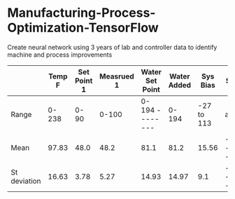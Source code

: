 # Manufacturing-Process-Optimization-TensorFlow
Create neural network using 3 years of lab and controller data to identify machine and process improvements


|            |Temp F|Set Point 1|Measrued 1|Water Set Point|Water Added|Sys Bias  | Strength      | Moisture      | Addition 1    |
|------------|------|-----------|----------|---------------|-----------|----------| ------------- | ------------- | ------------- |
|Range       |0-238 | 0-90      |0-100     |0-194 -------- | 0-194     |-27 to 113| aaaaaaaa | ------------- |
|Mean        |97.83 | 48.0      |48.2      |81.1           | 81.2      |15.56     | ------------- | ------------- | ------------- |
|St deviation|16.63 | 3.78      |5.27      |14.93          | 14.97     |9.1       | ------------- | ------------- | ------------- |
